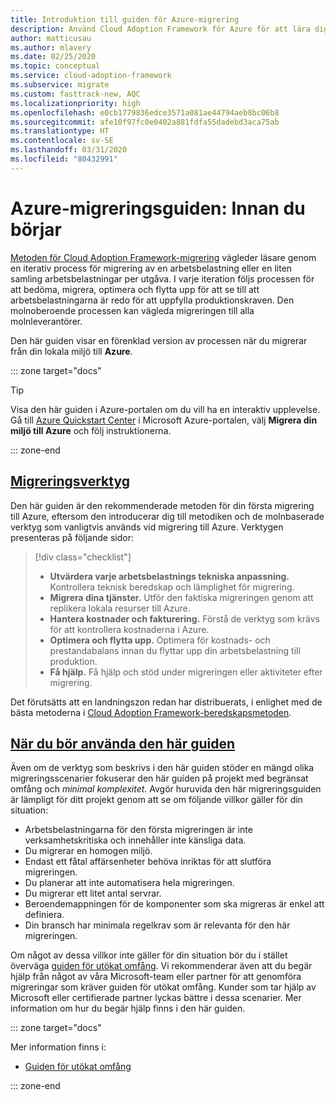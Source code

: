 ```yaml
---
title: Introduktion till guiden för Azure-migrering
description: Använd Cloud Adoption Framework för Azure för att lära dig hur du migrerar organisationens tjänster till Azure på ett effektivt sätt.
author: matticusau
ms.author: mlavery
ms.date: 02/25/2020
ms.topic: conceptual
ms.service: cloud-adoption-framework
ms.subservice: migrate
ms.custom: fasttrack-new, AQC
ms.localizationpriority: high
ms.openlocfilehash: e0cb1779836edce3571a081ae44794aeb8bc06b8
ms.sourcegitcommit: afe10f97fc0e0402a881fdfa55dadebd3aca75ab
ms.translationtype: HT
ms.contentlocale: sv-SE
ms.lasthandoff: 03/31/2020
ms.locfileid: "80432991"
---
```

# <a name="azure-migration-guide-before-you-start"></a>Azure-migreringsguiden: Innan du börjar

[Metoden för Cloud Adoption Framework-migrering](../index.md) vägleder läsare genom en iterativ process för migrering av en arbetsbelastning eller en liten samling arbetsbelastningar per utgåva. I varje iteration följs processen för att bedöma, migrera, optimera och flytta upp för att se till att arbetsbelastningarna är redo för att uppfylla produktionskraven. Den molnoberoende processen kan vägleda migreringen till alla molnleverantörer.

Den här guiden visar en förenklad version av processen när du migrerar från din lokala miljö till **Azure**.

::: zone target="docs"

> [!TIP]
> Visa den här guiden i Azure-portalen om du vill ha en interaktiv upplevelse. Gå till [Azure Quickstart Center](https://portal.azure.com/?feature.quickstart=true#blade/Microsoft_Azure_Resources/QuickstartCenterBlade) i Microsoft Azure-portalen, välj **Migrera din miljö till Azure** och följ instruktionerna.

::: zone-end

## <a name="migration-tools"></a>[Migreringsverktyg](#tab/MigrationTools)

Den här guiden är den rekommenderade metoden för din första migrering till Azure, eftersom den introducerar dig till metodiken och de molnbaserade verktyg som vanligtvis används vid migrering till Azure. Verktygen presenteras på följande sidor:

> [!div class="checklist"]
>
> - **Utvärdera varje arbetsbelastnings tekniska anpassning.** Kontrollera teknisk beredskap och lämplighet för migrering.
> - **Migrera dina tjänster.** Utför den faktiska migreringen genom att replikera lokala resurser till Azure.
> - **Hantera kostnader och fakturering.** Förstå de verktyg som krävs för att kontrollera kostnaderna i Azure.
> - **Optimera och flytta upp.** Optimera för kostnads- och prestandabalans innan du flyttar upp din arbetsbelastning till produktion.
> - **Få hjälp.** Få hjälp och stöd under migreringen eller aktiviteter efter migrering.

Det förutsätts att en landningszon redan har distribuerats, i enlighet med de bästa metoderna i [Cloud Adoption Framework-beredskapsmetoden](../../ready/index.md).

## <a name="when-to-use-this-guide"></a>[När du bör använda den här guiden](#tab/WhenToUseThisGuide)

Även om de verktyg som beskrivs i den här guiden stöder en mängd olika migreringsscenarier fokuserar den här guiden på projekt med begränsat omfång och _minimal komplexitet_. Avgör huruvida den här migreringsguiden är lämpligt för ditt projekt genom att se om följande villkor gäller för din situation:

- Arbetsbelastningarna för den första migreringen är inte verksamhetskritiska och innehåller inte känsliga data.
- Du migrerar en homogen miljö.
- Endast ett fåtal affärsenheter behöva inriktas för att slutföra migreringen.
- Du planerar att inte automatisera hela migreringen.
- Du migrerar ett litet antal servrar.
- Beroendemappningen för de komponenter som ska migreras är enkel att definiera.
- Din bransch har minimala regelkrav som är relevanta för den här migreringen.

Om något av dessa villkor inte gäller för din situation bör du i stället överväga [guiden för utökat omfång](../expanded-scope/index.md). Vi rekommenderar även att du begär hjälp från något av våra Microsoft-team eller partner för att genomföra migreringar som kräver guiden för utökat omfång. Kunder som tar hjälp av Microsoft eller certifierade partner lyckas bättre i dessa scenarier. Mer information om hur du begär hjälp finns i den här guiden.

<!-- markdownlint-enable MD033 -->

::: zone target="docs"

Mer information finns i:

- [Guiden för utökat omfång](../expanded-scope/index.md)

::: zone-end
